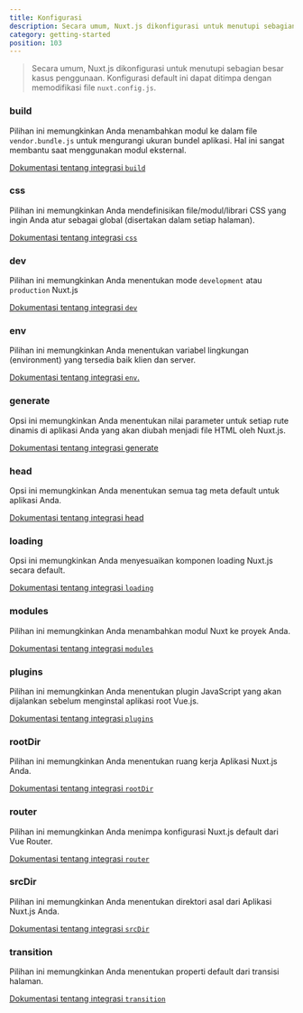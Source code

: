 ```yaml
---
title: Konfigurasi
description: Secara umum, Nuxt.js dikonfigurasi untuk menutupi sebagian besar kasus penggunaan. Konfigurasi default ini dapat ditimpa dengan menggunakan file `nuxt.config.js`.
category: getting-started
position: 103
---
```


> Secara umum, Nuxt.js dikonfigurasi untuk menutupi sebagian besar kasus penggunaan. Konfigurasi default ini dapat ditimpa dengan memodifikasi file `nuxt.config.js`.

### build

Pilihan ini memungkinkan Anda menambahkan modul ke dalam file `vendor.bundle.js` untuk mengurangi ukuran bundel aplikasi. Hal ini sangat membantu saat menggunakan modul eksternal.

[Dokumentasi tentang integrasi `build` ](/api/configuration-build)

### css

Pilihan ini memungkinkan Anda mendefinisikan file/modul/librari CSS yang ingin Anda atur sebagai global (disertakan dalam setiap halaman).

[Dokumentasi tentang integrasi `css`](/api/configuration-css)

### dev

Pilihan ini memungkinkan Anda menentukan mode `development` atau `production` Nuxt.js

[Dokumentasi tentang integrasi `dev`](/api/configuration-dev)

### env

Pilihan ini memungkinkan Anda menentukan variabel lingkungan (environment) yang tersedia baik klien dan server.

[Dokumentasi tentang integrasi `env`.](/api/configuration-env)

### generate

Opsi ini memungkinkan Anda menentukan nilai parameter untuk setiap rute dinamis di aplikasi Anda yang akan diubah menjadi file HTML oleh Nuxt.js.

[Dokumentasi tentang integrasi generate](/api/configuration-generate)

### head

Opsi ini memungkinkan Anda menentukan semua tag meta default untuk aplikasi Anda.

[Dokumentasi tentang integrasi head](/api/configuration-head)

### loading

Opsi ini memungkinkan Anda menyesuaikan komponen loading Nuxt.js secara default.

[Dokumentasi tentang integrasi `loading`](/api/configuration-loading)

### modules

Pilihan ini memungkinkan Anda menambahkan modul Nuxt ke proyek Anda.

[Dokumentasi tentang integrasi `modules`](/api/configuration-modules)

### plugins

Pilihan ini memungkinkan Anda menentukan plugin JavaScript yang akan dijalankan sebelum menginstal aplikasi root Vue.js.

[Dokumentasi tentang integrasi `plugins`](/api/configuration-plugins)

### rootDir

Pilihan ini memungkinkan Anda menentukan ruang kerja Aplikasi Nuxt.js Anda.

[Dokumentasi tentang integrasi `rootDir`](/api/configuration-rootdir)

### router

Pilihan ini memungkinkan Anda menimpa konfigurasi Nuxt.js default dari Vue Router.

[Dokumentasi tentang integrasi `router`](/api/configuration-router)

### srcDir

Pilihan ini memungkinkan Anda menentukan direktori asal dari Aplikasi Nuxt.js Anda.

[Dokumentasi tentang integrasi `srcDir`](/api/configuration-srcdir)

### transition

Pilihan ini memungkinkan Anda menentukan properti default dari transisi halaman.

[Dokumentasi tentang integrasi `transition`](/api/configuration-transition)
